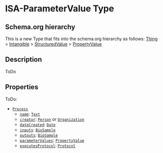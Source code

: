 # ISA-ParameterValue Type

## Schema.org hierarchy

This is a new Type that fits into the schema.org hierarchy as follows:
[Thing](http://schema.org/Thing) > [Intangible](http://schema.org/Intangible) > [StructuredValue]() > [PropertyValue]()

## Description

ToDo

## Properties

ToDo:
- [`Process`](https://isa-specs.readthedocs.io/en/latest/isajson.html#process-schema-json)
  - [`name`](): [`Text`](https://schema.org/Text)
  - [`creator`](http://schema.org/Creator): [`Person`](https://schema.org/Person) or [`Organization`](https://schema.org/Organization)
  - [`dateCreated`](): [`Date`](https://schema.org/Date)
  - [`inputs`](): [`BioSample`](https://bioschemas.org/types/BioSample/0.1-RELEASE-2019_06_19)
  - [`outputs`](): [`BioSample`](https://bioschemas.org/types/BioSample/0.1-RELEASE-2019_06_19)
  - [`parameterValues`](): [`PropertyValue`](https://schema.org/PropertyValue)
  - [`executesProtocol`](): [`Protocol`]()


